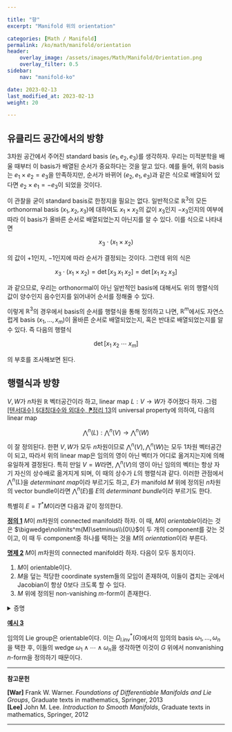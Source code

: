 ```yaml
---

title: "향"
excerpt: "Manifold 위의 orientation"

categories: [Math / Manifold]
permalink: /ko/math/manifold/orientation
header:
    overlay_image: /assets/images/Math/Manifold/Orientation.png
    overlay_filter: 0.5
sidebar: 
    nav: "manifold-ko"

date: 2023-02-13
last_modified_at: 2023-02-13
weight: 20

---
```


## 유클리드 공간에서의 방향

3차원 공간에서 주어진 standard basis $(e_1,e_2,e_3)$를 생각하자. 우리는 미적분학을 배울 때부터 이 basis가 배열된 순서가 중요하다는 것을 알고 있다. 예를 들어, 위의 basis는 $e_1\times e_2=e_3$을 만족하지만, 순서가 바뀌어 $(e_2,e_1,e_3)$과 같은 식으로 배열되어 있다면 $e_2\times e_1=-e_3$이 되었을 것이다. 

이 관찰을 굳이 standard basis로 한정지을 필요는 없다. 일반적으로 $\mathbb{R}^3$의 모든 orthonormal basis $(x_1,x_2,x_3)$에 대하여도 $x_1\times x_2$의 값이 $x_3$인지 $-x_3$인지의 여부에 따라 이 basis가 올바른 순서로 배열되었는지 아닌지를 알 수 있다. 이를 식으로 나타내면

$$x_3\cdot(x_1\times x_2)$$

의 값이 $+1$인지, $-1$인지에 따라 순서가 결정되는 것이다. 그런데 위의 식은

$$x_3\cdot(x_1\times x_2)=\det[x_3\;x_1\;x_2]=\det[x_1\;x_2\;x_3]$$

과 같으므로, 우리는 orthonormal이 아닌 일반적인 basis에 대해서도 위의 행렬식의 값이 양수인지 음수인지를 읽어내어 순서를 정해줄 수 있다.

이렇게 $\mathbb{R}^3$의 경우에서 basis의 순서를 행렬식을 통해 정의하고 나면, $\mathbb{R}^m$에서도 자연스럽게 basis $(x_1,\ldots, x_m)$이 올바른 순서로 배열되었는지, 혹은 반대로 배열되었는지를 알 수 있다. 즉 다음의 행렬식

$$\det[x_1\;x_2\;\cdots\;x_m]$$

의 부호를 조사해보면 된다.

## 행렬식과 방향

$V,W$가 $n$차원 $\mathbb{R}$ 벡터공간이라 하고, linear map $L:V\rightarrow W$가 주어졌다 하자. 그럼 [\[텐서대수\] §대칭대수와 외대수, ⁋정리 13](/ko/math/tensor_algebra/symmetric_and_exterior_algebras#thm13)의 universal property에 의하여, 다음의 linear map

$$\bigwedge\nolimits^n(L):\bigwedge\nolimits^n(V)\rightarrow\bigwedge\nolimits^n(W)$$

이 잘 정의된다. 한편 $V,W$가 모두 $n$차원이므로 $\bigwedge\nolimits^n(V),\bigwedge\nolimits^n(W)$는 모두 1차원 벡터공간이 되고, 따라서 위의 linear map은 임의의 영이 아닌 벡터가 어디로 옮겨지는지에 의해 유일하게 결정된다. 특히 만일 $V=W$라면, $\bigwedge\nolimits^n(V)$의 영이 아닌 임의의 벡터는 항상 자기 자신의 상수배로 옮겨지게 되며, 이 때의 상수가 $L$의 행렬식과 같다. 이러한 관점에서 $\bigwedge\nolimits^n(L)$을 *determinant map*이라 부르기도 하고, $E$가 manifold $M$ 위에 정의된 $n$차원의 vector bundle이라면 $\bigwedge\nolimits^n(E)$를 $E$의 *determinant bundle*이라 부르기도 한다.

특별히 $E=T^\ast M$이라면 다음과 같이 정의한다.

<div class="definition" markdown="1">

<ins id="df1">**정의 1**</ins> $M$이 $m$차원의 connected manifold라 하자. 이 때, $M$이 *orientable*이라는 것은 $\bigwedge\nolimits^m(M)\setminus\\{0\\}$이 두 개의 component를 갖는 것이고, 이 때 두 component중 하나를 택하는 것을 $M$의 *orientation*이라 부른다. 

</div>

<div class="proposition" markdown="1">

<ins id="pp2">**명제 2**</ins> $M$이 $m$차원의 connected manifold라 하자. 다음이 모두 동치이다.

1. $M$이 orientable이다.
2. $M$을 덮는 적당한 coordinate system들의 모임이 존재하여, 이들이 겹치는 곳에서 Jacobian이 항상 0보다 크도록 할 수 있다.
3. $M$ 위에 정의된 non-vanishing $m$-form이 존재한다.

</div>
<details class="proof" markdown="1">
<summary>증명</summary>



</details>

<div class="example" markdown="1">

<ins id="ex3">**예시 3**</ins> 

임의의 Lie group은 orientable이다. 이는 $\Omega_\text{l.inv}^\ast(G)$에서의 임의의 basis $\omega_1,\ldots,\omega_n$을 택한 후, 이들의 wedge $\omega_1\wedge\cdots\wedge\omega_n$을 생각하면 이것이 $G$ 위에서 nonvanishing $n$-form을 정의하기 때문이다.

</div>

---

**참고문헌**

**[War]** Frank W. Warner. *Foundations of Differentiable Manifolds and Lie Groups*, Graduate texts in mathematics, Springer, 2013  
**[Lee]** John M. Lee. *Introduction to Smooth Manifolds*, Graduate texts in mathematics, Springer, 2012  

---